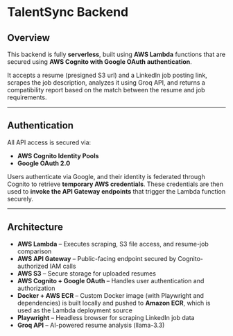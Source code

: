 # TalentSync Backend

## Overview

This backend is fully **serverless**, built using **AWS Lambda** functions that are secured using **AWS Cognito with Google OAuth authentication**.

It accepts a resume (presigned S3 url) and a LinkedIn job posting link, scrapes the job description, analyzes it using Groq API, and returns a compatibility report based on the match between the resume and job requirements.

---

## Authentication

All API access is secured via:

- **AWS Cognito Identity Pools**
- **Google OAuth 2.0**

Users authenticate via Google, and their identity is federated through Cognito to retrieve **temporary AWS credentials**. These credentials are then used to **invoke the API Gateway endpoints** that trigger the Lambda function securely.

---

## Architecture

- **AWS Lambda** – Executes scraping, S3 file access, and resume-job comparison
- **AWS API Gateway** – Public-facing endpoint secured by Cognito-authorized IAM calls
- **AWS S3** – Secure storage for uploaded resumes
- **AWS Cognito + Google OAuth** – Handles user authentication and authorization
- **Docker + AWS ECR** – Custom Docker image (with Playwright and dependencies) is built locally and pushed to **Amazon ECR**, which is used as the Lambda deployment source
- **Playwright** – Headless browser for scraping LinkedIn job data
- **Groq API** – AI-powered resume analysis (llama-3.3)
